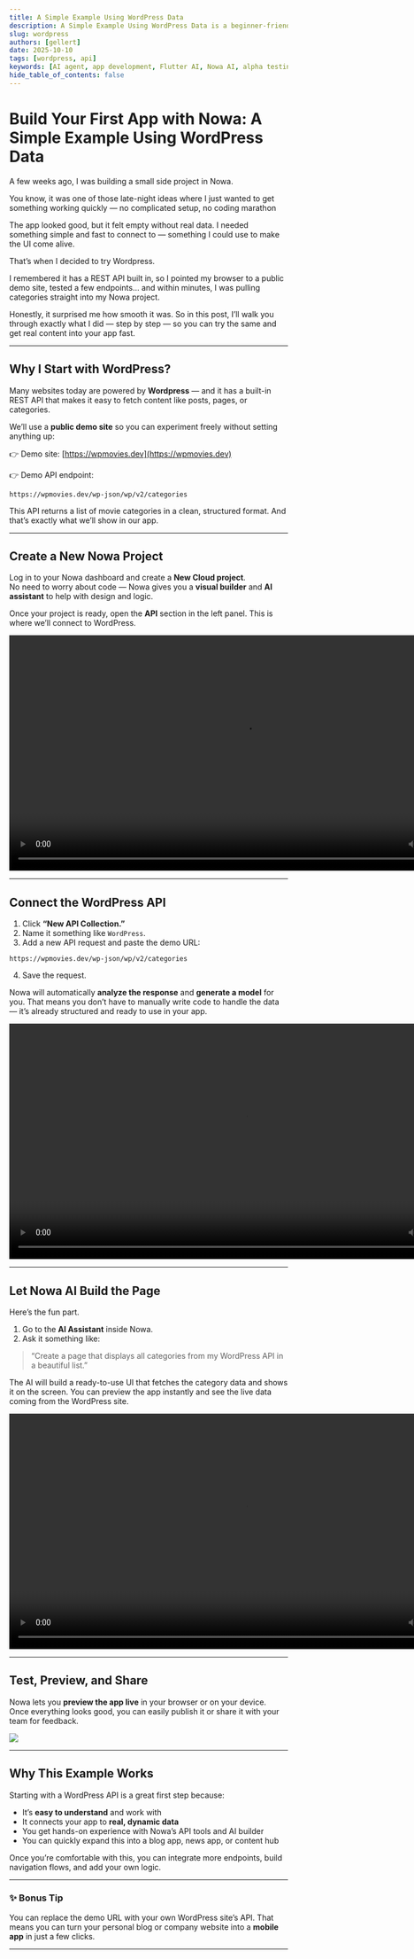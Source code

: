 ```yaml
---
title: A Simple Example Using WordPress Data 
description: A Simple Example Using WordPress Data is a beginner-friendly guide that walks you through creating your first mobile app using Nowa
slug: wordpress
authors: [gellert]
date: 2025-10-10
tags: [wordpress, api]
keywords: [AI agent, app development, Flutter AI, Nowa AI, alpha testing, smart assistant]
hide_table_of_contents: false
---
```


# Build Your First App with Nowa: A Simple Example Using WordPress Data 

A few weeks ago, I was building a small side project in Nowa.

You know, it was one of those late-night ideas where I just wanted to get something working quickly — no complicated setup, no coding marathon

The app looked good, but it felt empty without real data. I needed something simple and fast to connect to — something I could use to make the UI come alive.  

That’s when I decided to try Wordpress.

I remembered it has a REST API built in, so I pointed my browser to a public demo site, tested a few endpoints… and within minutes, I was pulling categories straight into my Nowa project.  

Honestly, it surprised me how smooth it was. So in this post, I’ll walk you through exactly what I did — step by step — so you can try the same and get real content into your app fast.

<!-- truncate -->

---

## Why I Start with WordPress?

Many websites today are powered by **Wordpress** — and it has a built-in REST API that makes it easy to fetch content like posts, pages, or categories.  

We’ll use a **public demo site** so you can experiment freely without setting anything up:

👉 Demo site: [https://wpmovies.dev](https://wpmovies.dev)

👉 Demo API endpoint:  
```
https://wpmovies.dev/wp-json/wp/v2/categories
```

This API returns a list of movie categories in a clean, structured format. And that’s exactly what we’ll show in our app.

---

## Create a New Nowa Project

Log in to your Nowa dashboard and create a **New Cloud project**.  
No need to worry about code — Nowa gives you a **visual builder** and **AI assistant** to help with design and logic.

Once your project is ready, open the **API** section in the left panel. This is where we’ll connect to WordPress.

<video controls width="850">
  <source src="/img/WP/0.webm" type="video/mp4" />
  Your browser does not support the video tag.
</video>

---

## Connect the WordPress API 

1. Click **“New API Collection.”**  
2. Name it something like `WordPress`.  
3. Add a new API request and paste the demo URL:  
```
https://wpmovies.dev/wp-json/wp/v2/categories
```
4. Save the request.

Nowa will automatically **analyze the response** and **generate a model** for you. That means you don’t have to manually write code to handle the data — it’s already structured and ready to use in your app.

<video controls width="850">
  <source src="/img/WP/1.webm" type="video/mp4" />
  Your browser does not support the video tag.
</video>

---

## Let Nowa AI Build the Page 

Here’s the fun part.

1. Go to the **AI Assistant** inside Nowa.  
2. Ask it something like:  
> “Create a page that displays all categories from my WordPress API in a beautiful list.”

The AI will build a ready-to-use UI that fetches the category data and shows it on the screen. You can preview the app instantly and see the live data coming from the WordPress site.

<video controls width="850">
  <source src="/img/WP/2.webm" type="video/mp4" />
  Your browser does not support the video tag.
</video>

---

## Test, Preview, and Share 

Nowa lets you **preview the app live** in your browser or on your device.  
Once everything looks good, you can easily publish it or share it with your team for feedback.

![](/img/WP/3.png)

---

## Why This Example Works

Starting with a WordPress API is a great first step because:

-  It’s **easy to understand** and work with  
-  It connects your app to **real, dynamic data**  
-  You get hands-on experience with Nowa’s API tools and AI builder  
-  You can quickly expand this into a blog app, news app, or content hub

Once you’re comfortable with this, you can integrate more endpoints, build navigation flows, and add your own logic.

---

### ✨ Bonus Tip

You can replace the demo URL with your own WordPress site’s API. That means you can turn your personal blog or company website into a **mobile app** in just a few clicks.

---